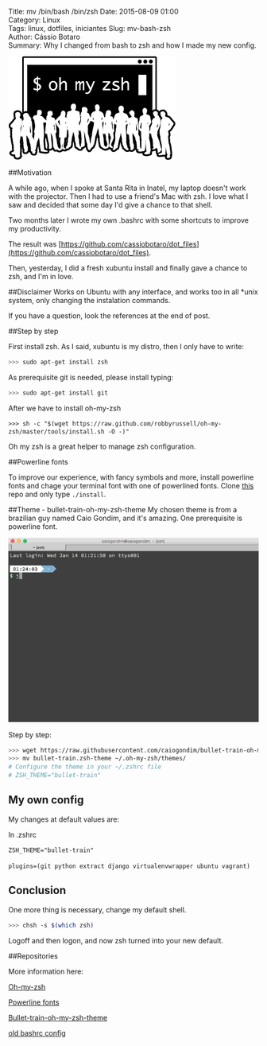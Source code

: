Title: mv /bin/bash /bin/zsh 
Date: 2015-08-09 01:00  
Category: Linux  
Tags: linux, dotfiles, iniciantes 
Slug: mv-bash-zsh  
Author: Cássio Botaro  
Summary: Why I changed from bash to zsh and how I made my new config.

![logo-zsh](../images/oh-my-zsh-logo.png "Logo zsh")

##Motivation

A while ago, when I spoke at Santa Rita in Inatel, my laptop doesn't work with the projector. Then I had to use a friend's Mac with zsh. I love what I saw and decided that some day I'd give a chance to that shell.

Two months later I wrote my own .bashrc with some shortcuts to improve my productivity.

The result was [https://github.com/cassiobotaro/dot_files](https://github.com/cassiobotaro/dot_files).

Then, yesterday, I did a fresh xubuntu install and finally gave a chance to zsh, and I'm in love.


##Disclaimer
Works on Ubuntu with any interface, and works too in all *unix system, only changing the instalation commands.

If you have a question, look the references at the end of post. 


##Step by step

First install zsh. As I said, xubuntu is my distro, then I only have to write:
```bash
>>> sudo apt-get install zsh
```
As prerequisite git is needed, please install typing:
```bash
>>> sudo apt-get install git
```

After we have to install oh-my-zsh 
```
>>> sh -c "$(wget https://raw.github.com/robbyrussell/oh-my-zsh/master/tools/install.sh -O -)"
```
Oh my zsh is a great helper to manage zsh configuration. 

##Powerline fonts

To improve our experience, with fancy symbols and more, install powerline fonts and chage your terminal font with one of powerlined fonts.
Clone [this](https://github.com/powerline/fonts) repo and only type `./install`.

##Theme - bullet-train-oh-my-zsh-theme
My chosen theme is from a brazilian guy named Caio Gondim, and it's amazing.
One prerequisite is powerline font.

![bullet-train-oh-my-zsh-theme](../images/preview.gif "bullet-train-oh-my-zsh-theme")

Step by step:
```bash
>>> wget https://raw.githubusercontent.com/caiogondim/bullet-train-oh-my-zsh-theme/master/bullet-train.zsh-theme
>>> mv bullet-train.zsh-theme ~/.oh-my-zsh/themes/
# Configure the theme in your ~/.zshrc file
# ZSH_THEME="bullet-train"
```

## My own config

My changes at default values are:

In .zshrc

    ZSH_THEME="bullet-train"

    plugins=(git python extract django virtualenvwrapper ubuntu vagrant)

## Conclusion

One more thing is necessary, change my default shell.

```bash
>>> chsh -s $(which zsh)
```

Logoff and then logon, and now zsh turned into your new default.

##Repositories

More information here:

[Oh-my-zsh](https://github.com/robbyrussell/oh-my-zsh)

[Powerline fonts](https://github.com/powerline/fonts)

[Bullet-train-oh-my-zsh-theme](https://github.com/caiogondim/bullet-train-oh-my-zsh-theme)

[old bashrc config](https://github.com/cassiobotaro/dot_files)







